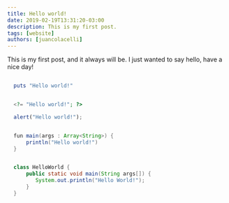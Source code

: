 ```yaml
---
title: Hello world!
date: 2019-02-19T13:31:20-03:00
description: This is my first post.
tags: [website]
authors: [juancolacelli]
---
```


This is my first post, and it always will be. I just wanted to say hello, have a nice day!

```ruby

  puts "Hello world!"

```

```php

  <?= "Hello world!"; ?>

```

```javascript
  alert("Hello world!");
```

```java

  fun main(args : Array<String>) {
      println("Hello world!")
  }

```

```java

  class HelloWorld {
      public static void main(String args[]) {
         System.out.println("Hello World!");
      }
  }

```

